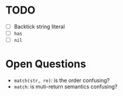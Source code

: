 
# TODO
- [ ] Backtick string literal
- [ ] `has`
- [ ] `nil`

# Open Questions
- `match(str, re)`: is the order confusing?
- `match`: is muti-return semantics confusing?

